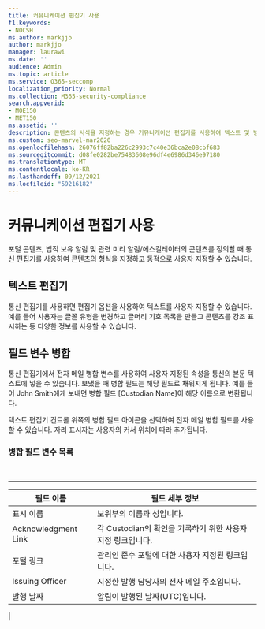 ```yaml
---
title: 커뮤니케이션 편집기 사용
f1.keywords:
- NOCSH
ms.author: markjjo
author: markjjo
manager: laurawi
ms.date: ''
audience: Admin
ms.topic: article
ms.service: O365-seccomp
localization_priority: Normal
ms.collection: M365-security-compliance
search.appverid:
- MOE150
- MET150
ms.assetid: ''
description: 콘텐츠의 서식을 지정하는 경우 커뮤니케이션 편집기를 사용하여 텍스트 및 병합 필드 변수를 변경합니다.
ms.custom: seo-marvel-mar2020
ms.openlocfilehash: 26076ff82ba226c2993c7c40e36bca2e08cbf683
ms.sourcegitcommit: d08fe0282be75483608e96df4e6986d346e97180
ms.translationtype: MT
ms.contentlocale: ko-KR
ms.lasthandoff: 09/12/2021
ms.locfileid: "59216182"
---
```

# <a name="use-the-communications-editor"></a>커뮤니케이션 편집기 사용

포털 콘텐츠, 법적 보유 알림 및 관련 미리 알림/에스컬레이터의 콘텐츠를 정의할 때 통신 편집기를 사용하여 콘텐츠의 형식을 지정하고 동적으로 사용자 지정할 수 있습니다.

## <a name="rich-text-editor"></a>텍스트 편집기

통신 편집기를 사용하면 편집기 옵션을 사용하여 텍스트를 사용자 지정할 수 있습니다. 예를 들어 사용자는 글꼴 유형을 변경하고 글머리 기호 목록을 만들고 콘텐츠를 강조 표시하는 등 다양한 정보를 사용할 수 있습니다.

## <a name="merge-field-variables"></a>필드 변수 병합

통신 편집기에서 전자 메일 병합 변수를 사용하여 사용자 지정된 속성을 통신의 본문 텍스트에 넣을 수 있습니다. 보냈을 때 병합 필드는 해당 필드로 채워지게 됩니다. 예를 들어 John Smith에게 보내면 병합 필드 [Custodian Name]이 해당 이름으로 변환됩니다.

텍스트 편집기 컨트롤 위쪽의  병합 필드 아이콘을 선택하여 전자 메일 병합 필드를 사용할 수 있습니다. 자리 표시자는 사용자의 커서 위치에 따라 추가됩니다.

### <a name="list-of-merge-field-variables"></a>병합 필드 변수 목록

<br>

****

|필드 이름|필드 세부 정보|
|---|---|
|표시 이름|보위부의 이름과 성입니다.|
|Acknowledgment Link|각 Custodian의 확인을 기록하기 위한 사용자 지정 링크입니다.|
|포털 링크|관리인 준수 포털에 대한 사용자 지정된 링크입니다.|
|Issuing Officer|지정한 발행 담당자의 전자 메일 주소입니다.|
|발행 날짜|알림이 발행된 날짜(UTC)입니다.|
|
